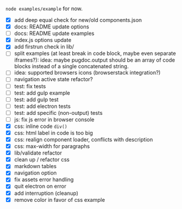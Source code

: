 `node examples/example` for now.

* [x] add deep equal check for new/old components.json
* [x] docs: README update options
* [ ] docs: README update examples
* [x] index.js options update
* [x] add firstrun check in lib/
* [ ] split examples (at least break in code block, maybe even separate iframes?): idea: maybe pugdoc.output should be an array of code blocks instead of a single concatenated string.
* [ ] idea: supported browsers icons (browserstack integration?)
* [ ] navigation active state refactor?
* [ ] test: fix tests
* [ ] test: add gulp example
* [ ] test: add gulp test
* [ ] test: add electron tests
* [ ] test: add specific (non-output) tests
* [ ] js: fix js error in browser console
* [x] css: inline code `div()`
* [x] css: html label in code is too big
* [x] css: realign component loader, conflicts with description
* [x] css: max-width for paragraphs
* [x] lib/validate refactor
* [x] clean up / refactor css
* [x] markdown tables
* [x] navigation option
* [x] fix assets error handling
* [x] quit electron on error
* [x] add interruption (cleanup)
* [x] remove color in favor of css example